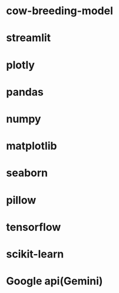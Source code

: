 # cow-breeding-model
#    streamlit
#    plotly
#    pandas
#    numpy
#    matplotlib
#    seaborn
#    pillow
#    tensorflow
#    scikit-learn
#    Google api(Gemini)
